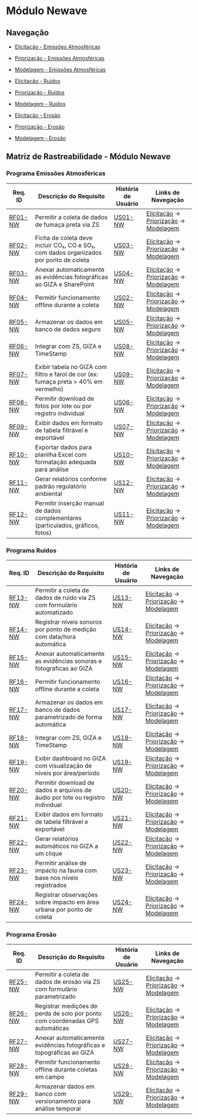 # Módulo Newave

## Navegação

- [Elicitação - Emissões Atmosféricas](../modulos/newave/elicitacao/emissoes.md)
- [Priorização - Emissões Atmosféricas](../modulos/newave/priorizacao/emissoes.md)
- [Modelagem - Emissões Atmosféricas](../modulos/newave/modelagem/emissoes.md)

- [Elicitação - Ruídos](../modulos/newave/elicitacao/ruidos.md)
- [Priorização - Ruídos](../modulos/newave/priorizacao/ruidos.md)
- [Modelagem - Ruídos](../modulos/newave/modelagem/ruidos.md)

- [Elicitação - Erosão](../modulos/newave/elicitacao/erosao.md)
- [Priorização - Erosão](../modulos/newave/priorizacao/erosao.md)
- [Modelagem - Erosão](../modulos/newave/modelagem/erosao.md)

## Matriz de Rastreabilidade - Módulo Newave

### Programa Emissões Atmosféricas

| **Req. ID**                                                               | **Descrição do Requisito**                                                            | **História de Usuário**                                    | **Links de Navegação**                                                                                                                                                                                                    |
| ------------------------------------------------------------------------- | ------------------------------------------------------------------------------------- | ---------------------------------------------------------- | ------------------------------------------------------------------------------------------------------------------------------------------------------------------------------------------------------------------------- |
| [RF01-NW](../modulos/newave/elicitacao/emissoes.md#requisitos-funcionais) | Permitir a coleta de dados de fumaça preta via ZS                                     | [US01-NW](../modulos/newave/modelagem/emissoes.md#us01-nw) | [Elicitação](../modulos/newave/elicitacao/emissoes.md#requisitos-funcionais) → [Priorização](../modulos/newave/priorizacao/emissoes.md#tabela-priorizacao) → [Modelagem](../modulos/newave/modelagem/emissoes.md#us01-nw) |
| [RF02-NW](../modulos/newave/elicitacao/emissoes.md#requisitos-funcionais) | Ficha de coleta deve incluir CO₂, CO e SO₂, com dados organizados por ponto de coleta | [US03-NW](../modulos/newave/modelagem/emissoes.md#us03-nw) | [Elicitação](../modulos/newave/elicitacao/emissoes.md#requisitos-funcionais) → [Priorização](../modulos/newave/priorizacao/emissoes.md#tabela-priorizacao) → [Modelagem](../modulos/newave/modelagem/emissoes.md#us03-nw) |
| [RF03-NW](../modulos/newave/elicitacao/emissoes.md#requisitos-funcionais) | Anexar automaticamente as evidências fotográficas ao GIZA e SharePoint                | [US04-NW](../modulos/newave/modelagem/emissoes.md#us04-nw) | [Elicitação](../modulos/newave/elicitacao/emissoes.md#requisitos-funcionais) → [Priorização](../modulos/newave/priorizacao/emissoes.md#tabela-priorizacao) → [Modelagem](../modulos/newave/modelagem/emissoes.md#us04-nw) |
| [RF04-NW](../modulos/newave/elicitacao/emissoes.md#requisitos-funcionais) | Permitir funcionamento offline durante a coleta                                       | [US02-NW](../modulos/newave/modelagem/emissoes.md#us02-nw) | [Elicitação](../modulos/newave/elicitacao/emissoes.md#requisitos-funcionais) → [Priorização](../modulos/newave/priorizacao/emissoes.md#tabela-priorizacao) → [Modelagem](../modulos/newave/modelagem/emissoes.md#us02-nw) |
| [RF05-NW](../modulos/newave/elicitacao/emissoes.md#requisitos-funcionais) | Armazenar os dados em banco de dados seguro                                           | [US05-NW](../modulos/newave/modelagem/emissoes.md#us05-nw) | [Elicitação](../modulos/newave/elicitacao/emissoes.md#requisitos-funcionais) → [Priorização](../modulos/newave/priorizacao/emissoes.md#tabela-priorizacao) → [Modelagem](../modulos/newave/modelagem/emissoes.md#us05-nw) |
| [RF06-NW](../modulos/newave/elicitacao/emissoes.md#requisitos-funcionais) | Integrar com ZS, GIZA e TimeStamp                                                     | [US08-NW](../modulos/newave/modelagem/emissoes.md#us08-nw) | [Elicitação](../modulos/newave/elicitacao/emissoes.md#requisitos-funcionais) → [Priorização](../modulos/newave/priorizacao/emissoes.md#tabela-priorizacao) → [Modelagem](../modulos/newave/modelagem/emissoes.md#us08-nw) |
| [RF07-NW](../modulos/newave/elicitacao/emissoes.md#requisitos-funcionais) | Exibir tabela no GIZA com filtro e farol de cor (ex: fumaça preta > 40% em vermelho)  | [US09-NW](../modulos/newave/modelagem/emissoes.md#us09-nw) | [Elicitação](../modulos/newave/elicitacao/emissoes.md#requisitos-funcionais) → [Priorização](../modulos/newave/priorizacao/emissoes.md#tabela-priorizacao) → [Modelagem](../modulos/newave/modelagem/emissoes.md#us09-nw) |
| [RF08-NW](../modulos/newave/elicitacao/emissoes.md#requisitos-funcionais) | Permitir download de fotos por lote ou por registro individual                        | [US06-NW](../modulos/newave/modelagem/emissoes.md#us06-nw) | [Elicitação](../modulos/newave/elicitacao/emissoes.md#requisitos-funcionais) → [Priorização](../modulos/newave/priorizacao/emissoes.md#tabela-priorizacao) → [Modelagem](../modulos/newave/modelagem/emissoes.md#us06-nw) |
| [RF09-NW](../modulos/newave/elicitacao/emissoes.md#requisitos-funcionais) | Exibir dados em formato de tabela filtrável e exportável                              | [US07-NW](../modulos/newave/modelagem/emissoes.md#us07-nw) | [Elicitação](../modulos/newave/elicitacao/emissoes.md#requisitos-funcionais) → [Priorização](../modulos/newave/priorizacao/emissoes.md#tabela-priorizacao) → [Modelagem](../modulos/newave/modelagem/emissoes.md#us07-nw) |
| [RF10-NW](../modulos/newave/elicitacao/emissoes.md#requisitos-funcionais) | Exportar dados para planilha Excel com formatação adequada para análise               | [US10-NW](../modulos/newave/modelagem/emissoes.md#us10-nw) | [Elicitação](../modulos/newave/elicitacao/emissoes.md#requisitos-funcionais) → [Priorização](../modulos/newave/priorizacao/emissoes.md#tabela-priorizacao) → [Modelagem](../modulos/newave/modelagem/emissoes.md#us10-nw) |
| [RF11-NW](../modulos/newave/elicitacao/emissoes.md#requisitos-funcionais) | Gerar relatórios conforme padrão regulatório ambiental                                | [US12-NW](../modulos/newave/modelagem/emissoes.md#us12-nw) | [Elicitação](../modulos/newave/elicitacao/emissoes.md#requisitos-funcionais) → [Priorização](../modulos/newave/priorizacao/emissoes.md#tabela-priorizacao) → [Modelagem](../modulos/newave/modelagem/emissoes.md#us12-nw) |
| [RF12-NW](../modulos/newave/elicitacao/emissoes.md#requisitos-funcionais) | Permitir inserção manual de dados complementares (particulados, gráficos, fotos)      | [US11-NW](../modulos/newave/modelagem/emissoes.md#us11-nw) | [Elicitação](../modulos/newave/elicitacao/emissoes.md#requisitos-funcionais) → [Priorização](../modulos/newave/priorizacao/emissoes.md#tabela-priorizacao) → [Modelagem](../modulos/newave/modelagem/emissoes.md#us11-nw) |

### Programa Ruídos

| **Req. ID**                                                             | **Descrição do Requisito**                                                     | **História de Usuário**                                  | **Links de Navegação**                                                                                                                                                                                              |
| ----------------------------------------------------------------------- | ------------------------------------------------------------------------------ | -------------------------------------------------------- | ------------------------------------------------------------------------------------------------------------------------------------------------------------------------------------------------------------------- |
| [RF13-NW](../modulos/newave/elicitacao/ruidos.md#requisitos-funcionais) | Permitir a coleta de dados de ruído via ZS com formulário automatizado         | [US13-NW](../modulos/newave/modelagem/ruidos.md#us13-nw) | [Elicitação](../modulos/newave/elicitacao/ruidos.md#requisitos-funcionais) → [Priorização](../modulos/newave/priorizacao/ruidos.md#tabela-priorizacao) → [Modelagem](../modulos/newave/modelagem/ruidos.md#us13-nw) |
| [RF14-NW](../modulos/newave/elicitacao/ruidos.md#requisitos-funcionais) | Registrar níveis sonoros por ponto de medição com data/hora automática         | [US14-NW](../modulos/newave/modelagem/ruidos.md#us14-nw) | [Elicitação](../modulos/newave/elicitacao/ruidos.md#requisitos-funcionais) → [Priorização](../modulos/newave/priorizacao/ruidos.md#tabela-priorizacao) → [Modelagem](../modulos/newave/modelagem/ruidos.md#us14-nw) |
| [RF15-NW](../modulos/newave/elicitacao/ruidos.md#requisitos-funcionais) | Anexar automaticamente as evidências sonoras e fotográficas ao GIZA            | [US15-NW](../modulos/newave/modelagem/ruidos.md#us15-nw) | [Elicitação](../modulos/newave/elicitacao/ruidos.md#requisitos-funcionais) → [Priorização](../modulos/newave/priorizacao/ruidos.md#tabela-priorizacao) → [Modelagem](../modulos/newave/modelagem/ruidos.md#us15-nw) |
| [RF16-NW](../modulos/newave/elicitacao/ruidos.md#requisitos-funcionais) | Permitir funcionamento offline durante a coleta                                | [US16-NW](../modulos/newave/modelagem/ruidos.md#us16-nw) | [Elicitação](../modulos/newave/elicitacao/ruidos.md#requisitos-funcionais) → [Priorização](../modulos/newave/priorizacao/ruidos.md#tabela-priorizacao) → [Modelagem](../modulos/newave/modelagem/ruidos.md#us16-nw) |
| [RF17-NW](../modulos/newave/elicitacao/ruidos.md#requisitos-funcionais) | Armazenar os dados em banco de dados parametrizado de forma automática         | [US17-NW](../modulos/newave/modelagem/ruidos.md#us17-nw) | [Elicitação](../modulos/newave/elicitacao/ruidos.md#requisitos-funcionais) → [Priorização](../modulos/newave/priorizacao/ruidos.md#tabela-priorizacao) → [Modelagem](../modulos/newave/modelagem/ruidos.md#us17-nw) |
| [RF18-NW](../modulos/newave/elicitacao/ruidos.md#requisitos-funcionais) | Integrar com ZS, GIZA e TimeStamp                                              | [US18-NW](../modulos/newave/modelagem/ruidos.md#us18-nw) | [Elicitação](../modulos/newave/elicitacao/ruidos.md#requisitos-funcionais) → [Priorização](../modulos/newave/priorizacao/ruidos.md#tabela-priorizacao) → [Modelagem](../modulos/newave/modelagem/ruidos.md#us18-nw) |
| [RF19-NW](../modulos/newave/elicitacao/ruidos.md#requisitos-funcionais) | Exibir dashboard no GIZA com visualização de níveis por área/período           | [US19-NW](../modulos/newave/modelagem/ruidos.md#us19-nw) | [Elicitação](../modulos/newave/elicitacao/ruidos.md#requisitos-funcionais) → [Priorização](../modulos/newave/priorizacao/ruidos.md#tabela-priorizacao) → [Modelagem](../modulos/newave/modelagem/ruidos.md#us19-nw) |
| [RF20-NW](../modulos/newave/elicitacao/ruidos.md#requisitos-funcionais) | Permitir download de dados e arquivos de áudio por lote ou registro individual | [US20-NW](../modulos/newave/modelagem/ruidos.md#us20-nw) | [Elicitação](../modulos/newave/elicitacao/ruidos.md#requisitos-funcionais) → [Priorização](../modulos/newave/priorizacao/ruidos.md#tabela-priorizacao) → [Modelagem](../modulos/newave/modelagem/ruidos.md#us20-nw) |
| [RF21-NW](../modulos/newave/elicitacao/ruidos.md#requisitos-funcionais) | Exibir dados em formato de tabela filtrável e exportável                       | [US21-NW](../modulos/newave/modelagem/ruidos.md#us21-nw) | [Elicitação](../modulos/newave/elicitacao/ruidos.md#requisitos-funcionais) → [Priorização](../modulos/newave/priorizacao/ruidos.md#tabela-priorizacao) → [Modelagem](../modulos/newave/modelagem/ruidos.md#us21-nw) |
| [RF22-NW](../modulos/newave/elicitacao/ruidos.md#requisitos-funcionais) | Gerar relatórios automáticos no GIZA a um clique                               | [US22-NW](../modulos/newave/modelagem/ruidos.md#us22-nw) | [Elicitação](../modulos/newave/elicitacao/ruidos.md#requisitos-funcionais) → [Priorização](../modulos/newave/priorizacao/ruidos.md#tabela-priorizacao) → [Modelagem](../modulos/newave/modelagem/ruidos.md#us22-nw) |
| [RF23-NW](../modulos/newave/elicitacao/ruidos.md#requisitos-funcionais) | Permitir análise de impacto na fauna com base nos níveis registrados           | [US23-NW](../modulos/newave/modelagem/ruidos.md#us23-nw) | [Elicitação](../modulos/newave/elicitacao/ruidos.md#requisitos-funcionais) → [Priorização](../modulos/newave/priorizacao/ruidos.md#tabela-priorizacao) → [Modelagem](../modulos/newave/modelagem/ruidos.md#us23-nw) |
| [RF24-NW](../modulos/newave/elicitacao/ruidos.md#requisitos-funcionais) | Registrar observações sobre impacto em área urbana por ponto de coleta         | [US24-NW](../modulos/newave/modelagem/ruidos.md#us24-nw) | [Elicitação](../modulos/newave/elicitacao/ruidos.md#requisitos-funcionais) → [Priorização](../modulos/newave/priorizacao/ruidos.md#tabela-priorizacao) → [Modelagem](../modulos/newave/modelagem/ruidos.md#us24-nw) |

### Programa Erosão

| **Req. ID**                                                             | **Descrição do Requisito**                                                    | **História de Usuário**                                  | **Links de Navegação**                                                                                                                                                                                              |
| ----------------------------------------------------------------------- | ----------------------------------------------------------------------------- | -------------------------------------------------------- | ------------------------------------------------------------------------------------------------------------------------------------------------------------------------------------------------------------------- |
| [RF25-NW](../modulos/newave/elicitacao/erosao.md#requisitos-funcionais) | Permitir a coleta de dados de erosão via ZS com formulário parametrizado      | [US25-NW](../modulos/newave/modelagem/erosao.md#us25-nw) | [Elicitação](../modulos/newave/elicitacao/erosao.md#requisitos-funcionais) → [Priorização](../modulos/newave/priorizacao/erosao.md#tabela-priorizacao) → [Modelagem](../modulos/newave/modelagem/erosao.md#us25-nw) |
| [RF26-NW](../modulos/newave/elicitacao/erosao.md#requisitos-funcionais) | Registrar medições de perda de solo por ponto com coordenadas GPS automáticas | [US26-NW](../modulos/newave/modelagem/erosao.md#us26-nw) | [Elicitação](../modulos/newave/elicitacao/erosao.md#requisitos-funcionais) → [Priorização](../modulos/newave/priorizacao/erosao.md#tabela-priorizacao) → [Modelagem](../modulos/newave/modelagem/erosao.md#us26-nw) |
| [RF27-NW](../modulos/Newave/elicitacao/erosao.md#requisitos-funcionais) | Anexar automaticamente evidências fotográficas e topográficas ao GIZA         | [US27-NW](../modulos/newave/modelagem/erosao.md#us27-nw) | [Elicitação](../modulos/newave/elicitacao/erosao.md#requisitos-funcionais) → [Priorização](../modulos/newave/priorizacao/erosao.md#tabela-priorizacao) → [Modelagem](../modulos/newave/modelagem/erosao.md#us27-nw) |
| [RF28-NW](../modulos/newave/elicitacao/erosao.md#requisitos-funcionais) | Permitir funcionamento offline durante coletas em campo                       | [US28-NW](../modulos/newave/modelagem/erosao.md#us28-nw) | [Elicitação](../modulos/newave/elicitacao/erosao.md#requisitos-funcionais) → [Priorização](../modulos/newave/priorizacao/erosao.md#tabela-priorizacao) → [Modelagem](../modulos/newave/modelagem/erosao.md#us28-nw) |
| [RF29-NW](../modulos/newave/elicitacao/erosao.md#requisitos-funcionais) | Armazenar dados em banco com versionamento para análise temporal              | [US29-NW](../modulos/newave/modelagem/erosao.md#us29-nw) | [Elicitação](../modulos/newave/elicitacao/erosao.md#requisitos-funcionais) → [Priorização](../modulos/newave/priorizacao/erosao.md#tabela-priorizacao) → [Modelagem](../modulos/newave/modelagem/erosao.md#us29-nw) |
